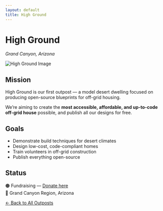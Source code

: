 ```yaml
---
layout: default
title: High Ground
---
```


# High Ground  
_Grand Canyon, Arizona_

![High Ground Image](https://highdesertinstitute.org/wp-content/uploads/2023/10/sustainable.jpg)

## Mission

High Ground is our first outpost — a model desert dwelling focused on producing open-source blueprints for off-grid housing.

We’re aiming to create the **most accessible, affordable, and up-to-code off-grid house** possible, and publish all our designs for free.

## Goals

- Demonstrate build techniques for desert climates
- Design low-cost, code-compliant homes
- Train volunteers in off-grid construction
- Publish everything open-source

## Status

🟠 Fundraising — [Donate here](https://gofundme.com)  
📍 Grand Canyon Region, Arizona

[← Back to All Outposts](/outposts/)
